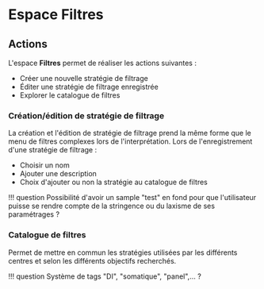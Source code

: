 # Espace Filtres

## Actions
L'espace **Filtres** permet de réaliser les actions suivantes :

- Créer une nouvelle stratégie de filtrage
- Éditer une stratégie de filtrage enregistrée
- Explorer le catalogue de filtres

### Création/édition de stratégie de filtrage
La création et l'édition de stratégie de filtrage prend la même forme que le menu de filtres complexes lors de l'interprétation.
Lors de l'enregistrement d'une stratégie de filtrage :

- Choisir un nom
- Ajouter une description
- Choix d'ajouter ou non la stratégie au catalogue de filtres

!!! question
    Possibilité d'avoir un sample "test" en fond pour que l'utilisateur puisse se rendre compte de la stringence ou du laxisme de ses paramétrages ?

### Catalogue de filtres
Permet de mettre en commun les stratégies utilisées par les différents centres et selon les différents objectifs recherchés.

!!! question
    Système de tags "DI", "somatique", "panel",... ?
